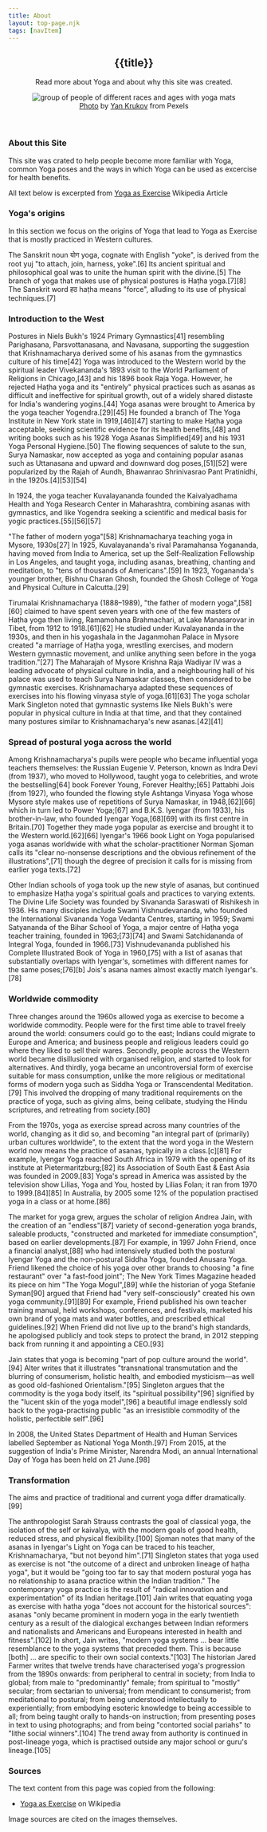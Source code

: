 ```yaml
---
title: About
layout: top-page.njk
tags: [navItem]
---
```

<header class="page-header">
  <h2 class="page-title">{{title}}</h2>
  <div class="page-description">
    <p>Read more about Yoga and about why this site was created.</p>
  </div>
  <figure class="image">
    <img src="/images/pexels-yan-krukov-8436400.jpg" alt="group of people of different races and ages with yoga mats">
    <figcaption><a href="https://www.pexels.com/photo/group-of-people-sitting-on-black-exercise-equipment-8436400/">Photo</a> by <a href="https://www.pexels.com/@yankrukov?utm_content=attributionCopyText&utm_medium=referral&utm_source=pexels">Yan Krukov</a> from Pexels</figcaption>
  </figure>
</header>


 





### About this Site
This site was crated to help people become more familiar with Yoga, common Yoga poses and the ways in which Yoga can be used as excercise for health benefits.

<p class="cite">All text below is excerpted from <a href="https://en.wikipedia.org/wiki/Yoga_as_exercise">Yoga as Exercise</a> Wikipedia Article</p>

### Yoga's origins

In this section we focus on the origins of Yoga that lead to Yoga as Exercise that is mostly practiced in Western cultures.

The Sanskrit noun योग yoga, cognate with English "yoke", is derived from the root yuj "to attach, join, harness, yoke".[6] Its ancient spiritual and philosophical goal was to unite the human spirit with the divine.[5] The branch of yoga that makes use of physical postures is Haṭha yoga.[7][8] The Sanskrit word हठ haṭha means "force", alluding to its use of physical techniques.[7]

### Introduction to the West

Postures in Niels Bukh's 1924 Primary Gymnastics[41] resembling Parighasana, Parsvottanasana, and Navasana, supporting the suggestion that Krishnamacharya derived some of his asanas from the gymnastics culture of his time[42]
Yoga was introduced to the Western world by the spiritual leader Vivekananda's 1893 visit to the World Parliament of Religions in Chicago,[43] and his 1896 book Raja Yoga. However, he rejected Haṭha yoga and its "entirely" physical practices such as asanas as difficult and ineffective for spiritual growth, out of a widely shared distaste for India's wandering yogins.[44] Yoga asanas were brought to America by the yoga teacher Yogendra.[29][45] He founded a branch of The Yoga Institute in New York state in 1919,[46][47] starting to make Haṭha yoga acceptable, seeking scientific evidence for its health benefits,[48] and writing books such as his 1928 Yoga Asanas Simplified[49] and his 1931 Yoga Personal Hygiene.[50] The flowing sequences of salute to the sun, Surya Namaskar, now accepted as yoga and containing popular asanas such as Uttanasana and upward and downward dog poses,[51][52] were popularized by the Rajah of Aundh, Bhawanrao Shrinivasrao Pant Pratinidhi, in the 1920s.[4][53][54]

In 1924, the yoga teacher Kuvalayananda founded the Kaivalyadhama Health and Yoga Research Center in Maharashtra, combining asanas with gymnastics, and like Yogendra seeking a scientific and medical basis for yogic practices.[55][56][57]


"The father of modern yoga"[58] Krishnamacharya teaching yoga in Mysore, 1930s[27]
In 1925, Kuvalayananda's rival Paramahansa Yogananda, having moved from India to America, set up the Self-Realization Fellowship in Los Angeles, and taught yoga, including asanas, breathing, chanting and meditation, to "tens of thousands of Americans".[59] In 1923, Yogananda's younger brother, Bishnu Charan Ghosh, founded the Ghosh College of Yoga and Physical Culture in Calcutta.[29]

Tirumalai Krishnamacharya (1888–1989), "the father of modern yoga",[58][60] claimed to have spent seven years with one of the few masters of Haṭha yoga then living, Ramamohana Brahmachari, at Lake Manasarovar in Tibet, from 1912 to 1918.[61][62] He studied under Kuvalayananda in the 1930s, and then in his yogashala in the Jaganmohan Palace in Mysore created "a marriage of Haṭha yoga, wrestling exercises, and modern Western gymnastic movement, and unlike anything seen before in the yoga tradition."[27] The Maharajah of Mysore Krishna Raja Wadiyar IV was a leading advocate of physical culture in India, and a neighbouring hall of his palace was used to teach Surya Namaskar classes, then considered to be gymnastic exercises. Krishnamacharya adapted these sequences of exercises into his flowing vinyasa style of yoga.[61][63] The yoga scholar Mark Singleton noted that gymnastic systems like Niels Bukh's were popular in physical culture in India at that time, and that they contained many postures similar to Krishnamacharya's new asanas.[42][41]


### Spread of postural yoga across the world

Among Krishnamacharya's pupils were people who became influential yoga teachers themselves: the Russian Eugenie V. Peterson, known as Indra Devi (from 1937), who moved to Hollywood, taught yoga to celebrities, and wrote the bestselling[64] book Forever Young, Forever Healthy;[65] Pattabhi Jois (from 1927), who founded the flowing style Ashtanga Vinyasa Yoga whose Mysore style makes use of repetitions of Surya Namaskar, in 1948,[62][66] which in turn led to Power Yoga;[67] and B.K.S. Iyengar (from 1933), his brother-in-law, who founded Iyengar Yoga,[68][69] with its first centre in Britain.[70] Together they made yoga popular as exercise and brought it to the Western world.[62][66] Iyengar's 1966 book Light on Yoga popularised yoga asanas worldwide with what the scholar-practitioner Norman Sjoman calls its "clear no-nonsense descriptions and the obvious refinement of the illustrations",[71] though the degree of precision it calls for is missing from earlier yoga texts.[72]

Other Indian schools of yoga took up the new style of asanas, but continued to emphasize Haṭha yoga's spiritual goals and practices to varying extents. The Divine Life Society was founded by Sivananda Saraswati of Rishikesh in 1936. His many disciples include Swami Vishnudevananda, who founded the International Sivananda Yoga Vedanta Centres, starting in 1959; Swami Satyananda of the Bihar School of Yoga, a major centre of Haṭha yoga teacher training, founded in 1963;[73][74] and Swami Satchidananda of Integral Yoga, founded in 1966.[73] Vishnudevananda published his Complete Illustrated Book of Yoga in 1960,[75] with a list of asanas that substantially overlaps with Iyengar's, sometimes with different names for the same poses;[76][b] Jois's asana names almost exactly match Iyengar's.[78]

### Worldwide commodity

Three changes around the 1960s allowed yoga as exercise to become a worldwide commodity. People were for the first time able to travel freely around the world: consumers could go to the east; Indians could migrate to Europe and America; and business people and religious leaders could go where they liked to sell their wares. Secondly, people across the Western world became disillusioned with organised religion, and started to look for alternatives. And thirdly, yoga became an uncontroversial form of exercise suitable for mass consumption, unlike the more religious or meditational forms of modern yoga such as Siddha Yoga or Transcendental Meditation.[79] This involved the dropping of many traditional requirements on the practice of yoga, such as giving alms, being celibate, studying the Hindu scriptures, and retreating from society.[80]

From the 1970s, yoga as exercise spread across many countries of the world, changing as it did so, and becoming "an integral part of (primarily) urban cultures worldwide", to the extent that the word yoga in the Western world now means the practice of asanas, typically in a class.[c][81] For example, Iyengar Yoga reached South Africa in 1979 with the opening of its institute at Pietermaritzburg;[82] its Association of South East & East Asia was founded in 2009.[83] Yoga's spread in America was assisted by the television show Lilias, Yoga and You, hosted by Lilias Folan; it ran from 1970 to 1999.[84][85] In Australia, by 2005 some 12% of the population practised yoga in a class or at home.[86]

The market for yoga grew, argues the scholar of religion Andrea Jain, with the creation of an "endless"[87] variety of second-generation yoga brands, saleable products, "constructed and marketed for immediate consumption", based on earlier developments.[87] For example, in 1997 John Friend, once a financial analyst,[88] who had intensively studied both the postural Iyengar Yoga and the non-postural Siddha Yoga, founded Anusara Yoga. Friend likened the choice of his yoga over other brands to choosing "a fine restaurant" over "a fast-food joint"; The New York Times Magazine headed its piece on him "The Yoga Mogul",[89] while the historian of yoga Stefanie Syman[90] argued that Friend had "very self-consciously" created his own yoga community.[91][89] For example, Friend published his own teacher training manual, held workshops, conferences, and festivals, marketed his own brand of yoga mats and water bottles, and prescribed ethical guidelines.[92] When Friend did not live up to the brand's high standards, he apologised publicly and took steps to protect the brand, in 2012 stepping back from running it and appointing a CEO.[93]

Jain states that yoga is becoming "part of pop culture around the world".[94] Alter writes that it illustrates "transnational transmutation and the blurring of consumerism, holistic health, and embodied mysticism—as well as good old-fashioned Orientalism."[95] Singleton argues that the commodity is the yoga body itself, its "spiritual possibility"[96] signified by the "lucent skin of the yoga model",[96] a beautiful image endlessly sold back to the yoga-practising public "as an irresistible commodity of the holistic, perfectible self".[96]

In 2008, the United States Department of Health and Human Services labelled September as National Yoga Month.[97] From 2015, at the suggestion of India's Prime Minister, Narendra Modi, an annual International Day of Yoga has been held on 21 June.[98]

### Transformation
The aims and practice of traditional and current yoga differ dramatically.[99]

The anthropologist Sarah Strauss contrasts the goal of classical yoga, the isolation of the self or kaivalya, with the modern goals of good health, reduced stress, and physical flexibility.[100] Sjoman notes that many of the asanas in Iyengar's Light on Yoga can be traced to his teacher, Krishnamacharya, "but not beyond him".[71] Singleton states that yoga used as exercise is not "the outcome of a direct and unbroken lineage of haṭha yoga", but it would be "going too far to say that modern postural yoga has no relationship to asana practice within the Indian tradition." The contemporary yoga practice is the result of "radical innovation and experimentation" of its Indian heritage.[101] Jain writes that equating yoga as exercise with hatha yoga "does not account for the historical sources": asanas "only became prominent in modern yoga in the early twentieth century as a result of the dialogical exchanges between Indian reformers and nationalists and Americans and Europeans interested in health and fitness".[102] In short, Jain writes, "modern yoga systems ... bear little resemblance to the yoga systems that preceded them. This is because [both] ... are specific to their own social contexts."[103] The historian Jared Farmer writes that twelve trends have characterised yoga's progression from the 1890s onwards: from peripheral to central in society; from India to global; from male to "predominantly" female; from spiritual to "mostly" secular; from sectarian to universal; from mendicant to consumerist; from meditational to postural; from being understood intellectually to experientially; from embodying esoteric knowledge to being accessible to all; from being taught orally to hands-on instruction; from presenting poses in text to using photographs; and from being "contorted social pariahs" to "lithe social winners".[104] The trend away from authority is continued in post-lineage yoga, which is practised outside any major school or guru's lineage.[105]

<footer class="pose-footer">
<div class="sources">
    <h3>Sources</h3>
    <p>The text content from this page was copied from the following:</p>
    <ul>
        <li id="yoga-as-exercise"><a href="https://en.wikipedia.org/wiki/Yoga_as_exercise">Yoga as Exercise</a> on Wikipedia</li>
    </ul>
    <p>Image sources are cited on the images themselves.</p>
</div>
</footer>